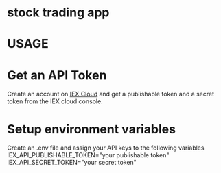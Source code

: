 # stock trading app

# USAGE
# Get an API Token
Create an account on [IEX Cloud](https://iexcloud.io/) and get a publishable token and a secret token from the IEX cloud console.

# Setup environment variables
Create an .env file and assign your API keys to the following variables
IEX_API_PUBLISHABLE_TOKEN="your publishable token"
IEX_API_SECRET_TOKEN="your secret token"
